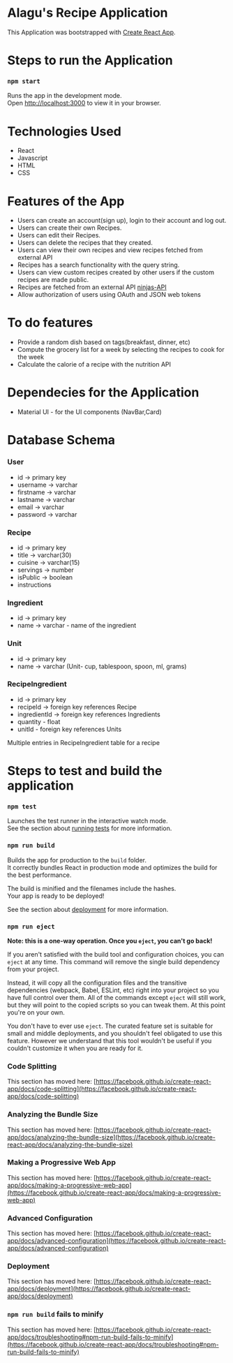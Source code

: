 # Alagu's Recipe Application

This Application was bootstrapped with [Create React App](https://github.com/facebook/create-react-app).

# Steps to run the Application

### `npm start`

Runs the app in the development mode.\
Open [http://localhost:3000](http://localhost:3000) to view it in your browser.

# Technologies Used

- React
- Javascript
- HTML
- CSS

# Features of the App

- Users can create an account(sign up), login to their account and log out.
- Users can create their own Recipes.
- Users can edit their Recipes.
- Users can delete the recipes that they created.
- Users can view their own recipes and view recipes fetched from external API
- Recipes has a search functionality with the query string.
- Users can view custom recipes created by other users if the custom recipes are made public.
- Recipes are fetched from an external API [ninjas-API](https://api-ninjas.com/api/recipe)
- Allow authorization of users using OAuth and JSON web tokens

# To do features

- Provide a random dish based on tags(breakfast, dinner, etc)
- Compute the grocery list for a week by selecting the recipes to cook for the week
- Calculate the calorie of a recipe with the nutrition API

# Dependecies for the Application

- Material UI - for the UI components (NavBar,Card)

# Database Schema

### User

- id  -> primary key
- username -> varchar
- firstname -> varchar
- lastname -> varchar
- email -> varchar
- password -> varchar

### Recipe

- id -> primary key
- title -> varchar(30)
- cuisine -> varchar(15)
- servings -> number
- isPublic -> boolean
- instructions

### Ingredient

- id -> primary key
- name -> varchar - name of the ingredient

### Unit

- id -> primary key
- name -> varchar (Unit- cup, tablespoon, spoon, ml, grams)

### RecipeIngredient

- id -> primary key
- recipeId -> foreign key references Recipe
- ingredientId -> foreign key references Ingredients
- quantity - float
- unitId - foreign key references Units

Multiple entries in RecipeIngredient table for a recipe

# Steps to test and build the application

### `npm test`

Launches the test runner in the interactive watch mode.\
See the section about [running tests](https://facebook.github.io/create-react-app/docs/running-tests) for more information.

### `npm run build`

Builds the app for production to the `build` folder.\
It correctly bundles React in production mode and optimizes the build for the best performance.

The build is minified and the filenames include the hashes.\
Your app is ready to be deployed!

See the section about [deployment](https://facebook.github.io/create-react-app/docs/deployment) for more information.

### `npm run eject`

**Note: this is a one-way operation. Once you `eject`, you can't go back!**

If you aren't satisfied with the build tool and configuration choices, you can `eject` at any time. This command will remove the single build dependency from your project.

Instead, it will copy all the configuration files and the transitive dependencies (webpack, Babel, ESLint, etc) right into your project so you have full control over them. All of the commands except `eject` will still work, but they will point to the copied scripts so you can tweak them. At this point you're on your own.

You don't have to ever use `eject`. The curated feature set is suitable for small and middle deployments, and you shouldn't feel obligated to use this feature. However we understand that this tool wouldn't be useful if you couldn't customize it when you are ready for it.

### Code Splitting

This section has moved here: [https://facebook.github.io/create-react-app/docs/code-splitting](https://facebook.github.io/create-react-app/docs/code-splitting)

### Analyzing the Bundle Size

This section has moved here: [https://facebook.github.io/create-react-app/docs/analyzing-the-bundle-size](https://facebook.github.io/create-react-app/docs/analyzing-the-bundle-size)

### Making a Progressive Web App

This section has moved here: [https://facebook.github.io/create-react-app/docs/making-a-progressive-web-app](https://facebook.github.io/create-react-app/docs/making-a-progressive-web-app)

### Advanced Configuration

This section has moved here: [https://facebook.github.io/create-react-app/docs/advanced-configuration](https://facebook.github.io/create-react-app/docs/advanced-configuration)

### Deployment

This section has moved here: [https://facebook.github.io/create-react-app/docs/deployment](https://facebook.github.io/create-react-app/docs/deployment)

### `npm run build` fails to minify

This section has moved here: [https://facebook.github.io/create-react-app/docs/troubleshooting#npm-run-build-fails-to-minify](https://facebook.github.io/create-react-app/docs/troubleshooting#npm-run-build-fails-to-minify)
